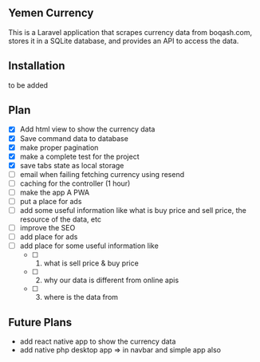 ## Yemen Currency

This is a Laravel application that scrapes currency data from boqash.com, stores it in a SQLite database, and provides an API to access the data.

## Installation
to be added

## Plan
- [x] Add html view to show the currency data
- [x] Save command data to database
- [x] make proper pagination
- [x] make a complete test for the project
- [x] save tabs state as local storage
- [ ] email when failing fetching currency using resend
- [ ] caching for the controller (1 hour)
- [ ] make the app A PWA
- [ ] put a place for ads
- [ ] add some useful information like what is buy price and sell price, the resource of the data, etc
- [ ] improve the SEO
- [ ] add place for  ads
- [ ] add place for some useful information like 
  - [ ] 1. what is sell price & buy price
  - [ ] 2. why our data is different from online apis
  - [ ] 3. where is the data from
  
## Future Plans
- add react native app to show the currency data
- add native php desktop app => in navbar and simple app also
